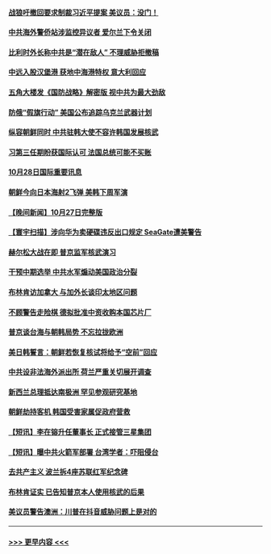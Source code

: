 #### [战狼吁撤回要求制裁习近平提案 美议员：没门！](../pages/prog202/a103562204.md?t=10290301) 
#### [中共海外警侨站涉监控异议者 爱尔兰下令关闭](../pages/prog202/a103562190.md?t=10290301) 
#### [比利时外长称中共是“潜在敌人” 不理威胁拒撤稿](../pages/prog202/a103562189.md?t=10290301) 
#### [中远入股汉堡港 获地中海港特权 意大利回应](../pages/prog202/a103562176.md?t=10290301) 
#### [五角大楼发《国防战略》解密版 视中共为最大劲敌](../pages/prog202/a103562155.md?t=10290301) 
#### [防俄“假旗行动” 美国公布追踪乌克兰武器计划](../pages/prog202/a103562108.md?t=10290301) 
#### [纵容朝鲜同时 中共驻韩大使不容许韩国发展核武](../pages/prog202/a103562105.md?t=10290301) 
#### [习第三任期盼获国际认可 法国总统可能不买账](../pages/prog202/a103562098.md?t=10290301) 
#### [10月28日国际重要讯息](../pages/prog202/a103562042.md?t=10290301) 
#### [朝鲜今向日本海射2飞弹 美韩下周军演](../pages/prog202/a103562001.md?t=10290301) 
#### [【晚间新闻】10月27日完整版](../pages/prog202/a103561806.md?t=10290301) 
#### [【寰宇扫描】涉向华为卖硬碟违反出口规定 SeaGate遭美警告](../pages/prog202/a103561844.md?t=10290301) 
#### [赫尔松大战在即 普京监军核武演习](../pages/prog202/a103561829.md?t=10290301) 
#### [干预中期选举 中共水军煽动美国政治分裂](../pages/prog202/a103561696.md?t=10290301) 
#### [布林肯访加拿大 与加外长谈印太地区问题](../pages/prog202/a103561691.md?t=10290301) 
#### [不顾警告走险棋 德拟批准中资收购本国芯片厂](../pages/prog202/a103561703.md?t=10290301) 
#### [普京谈台海与朝韩局势 不忘拉拢欧洲](../pages/prog202/a103561625.md?t=10290301) 
#### [美日韩誓言：朝鲜若恢复核试将给予“空前”回应](../pages/prog202/a103561619.md?t=10290301) 
#### [中共设非法海外派出所 荷兰严重关切展开调查](../pages/prog202/a103561536.md?t=10290301) 
#### [新西兰总理抵达南极洲 罕见参观研究基地](../pages/prog202/a103561538.md?t=10290301) 
#### [朝鲜劫持客机 韩国受害家属促政府营救](../pages/prog202/a103561540.md?t=10290301) 
#### [【短讯】李在镕升任董事长 正式接管三星集团](../pages/prog202/a103561542.md?t=10290301) 
#### [【短讯】曝中共火箭军部署 台湾学者：吓阻侵台](../pages/prog202/a103561531.md?t=10290301) 
#### [去共产主义 波兰拆4座苏联红军纪念碑](../pages/prog202/a103561482.md?t=10290301) 
#### [布林肯证实 已告知普京本人使用核武的后果](../pages/prog202/a103561372.md?t=10290301) 
#### [美议员警告澳洲：川普在抖音威胁问题上是对的](../pages/prog202/a103561465.md?t=10290301) 

----
#### [ >>> 更早内容 <<< ](../indexes/prog202-earlier.md)
